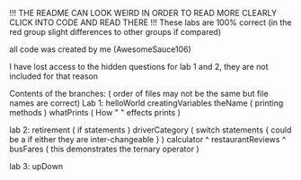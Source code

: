 !!! THE README CAN LOOK WEIRD IN ORDER TO READ MORE CLEARLY CLICK INTO CODE AND READ THERE !!!
These labs are 100% correct (in the red group slight differences to other groups if compared)

all code was created by me (AwesomeSauce106)

I have lost access to the hidden questions for lab 1 and 2, they are not included for that reason

Contents of the branches:
( order of files may not be the same but file names are correct)
  Lab 1:
    helloWorld
    creatingVariables
    theName ( printing methods )
    whatPrints ( How " " effects prints )

  lab 2:
    retirement ( if statements )
    driverCategory ( switch statements { could be a if either they are inter-changeable }  ) 
    calculator       ^
    restaurantReviews ^
    busFares ( this demonstrates the ternary operator )
    
  lab 3:
  upDown 
